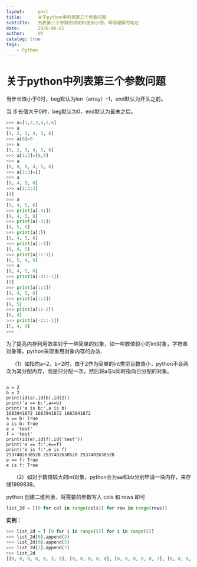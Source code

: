 ```yaml
---
layout:     post
title:      关于python中列表第三个参数问题
subtitle:   列表第三个参数的说明和使用示例，帮助理解的笔记
date:       2020-06-01
author:     VK
catalog: true
tags:
    - Python
---
```




# 关于python中列表第三个参数问题

当步长值小于0时，beg默认为len（array）-1，end默认为开头之前。

当 步长值大于0时，beg默认为0，end默认为最末之后。

```python
>>> a=[1,2,3,4,5,6]
>>> a
[1, 2, 3, 4, 5, 6]
>>> a[0]=9
>>> a
[9, 2, 3, 4, 5, 6]
>>> a[1:3]=[8,9]
>>> a
[9, 8, 9, 4, 5, 6]
>>> a[1:3]=[]
>>> a
[9, 4, 5, 6]
>>> a[1:3:2]
[4]
>>> a
[9, 4, 5, 6]
>>> print(a[-4:])
[9, 4, 5, 6]
>>> print(a[-3:])
[4, 5, 6]
>>> print(a[:])
[9, 4, 5, 6]
>>> print(a[:-1])
[9, 4, 5]
>>> print(a[::-1])
[6, 5, 4, 9]
>>> a
[9, 4, 5, 6]
>>> print(a[-4::-1])
[9]
>>> print(a[::1])
[9, 4, 5, 6]
>>> print(a[::2])
[9, 5]
>>> print(a[::-2])
[6, 4]
>>> print(a[-2::-1])
[5, 4, 9]
>>> 
```

为了提高内存利用效率对于一些简单的对象，如一些数值较小的int对象，字符串对象等，python采取重用对象内存的办法.

    （1）如指向a=2，b=2时，由于2作为简单的int类型且数值小，python不会两次为其分配内存，而是只分配一次，然后将a与b同时指向已分配的对象。

```shell

a = 2
b = 2
print(id(a),id(b),id(2))
print('a == b:',a==b)
print('a is b:',a is b)
1683941872 1683941872 1683941872
a == b: True
a is b: True
e = 'test'
f = 'test'
print(id(e),id(f),id('test'))
print('e == f:',e==f)
print('e is f:',e is f)
2537402630528 2537402630528 2537402630528
e == f: True
e is f: True
```

     （2）如对于数值较大的int对象，python会为aa和bb分别申请一块内存，来存储1999839。





python 创建二维列表，将需要的参数写入 cols 和 rows 即可

```python
list_2d = [[0 for col in range(cols)] for row in range(rows)]
```

**实例：**

```python
>>> list_2d = [ [0 for i in range(5)] for i in range(5)]
>>> list_2d[0].append(3)
>>> list_2d[0].append(5)
>>> list_2d[2].append(7)
>>> list_2d
[[0, 0, 0, 0, 0, 3, 5], [0, 0, 0, 0, 0], [0, 0, 0, 0, 0, 7], [0, 0, 0, 0, 0], [0, 0, 0, 0, 0]]
```

